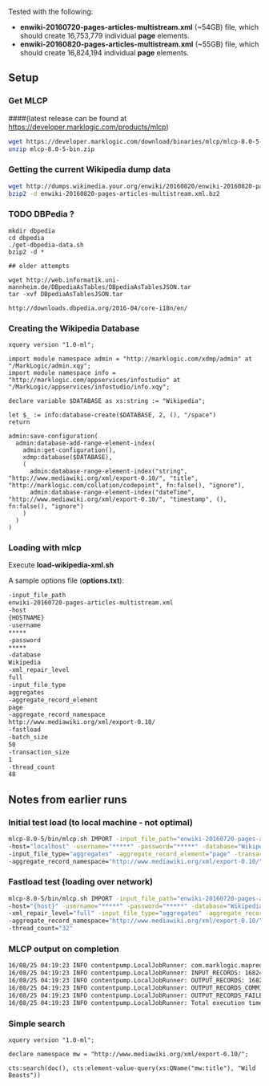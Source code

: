 
Tested with the following:
* **enwiki-20160720-pages-articles-multistream.xml** (~54GB) file, which should create 16,753,779 individual **page** elements.
* **enwiki-20160820-pages-articles-multistream.xml** (~55GB) file, which should create 16,824,194 individual **page** elements.

## Setup

### Get MLCP 
####(latest release can be found at https://developer.marklogic.com/products/mlcp)

```bash
wget https://developer.marklogic.com/download/binaries/mlcp/mlcp-8.0-5-bin.zip
unzip mlcp-8.0-5-bin.zip
```

### Getting the current Wikipedia dump data

```bash
wget http://dumps.wikimedia.your.org/enwiki/20160820/enwiki-20160820-pages-articles-multistream.xml.bz2
bzip2 -d enwiki-20160820-pages-articles-multistream.xml.bz2
```

### TODO DBPedia ?
```
mkdir dbpedia
cd dbpedia
./get-dbpedia-data.sh
bzip2 -d *

## older attempts

wget http://web.informatik.uni-mannheim.de/DBpediaAsTables/DBpediaAsTablesJSON.tar
tar -xvf DBpediaAsTablesJSON.tar

http://downloads.dbpedia.org/2016-04/core-i18n/en/
```

### Creating the Wikipedia Database

```xquery
xquery version "1.0-ml"; 

import module namespace admin = "http://marklogic.com/xdmp/admin" at "/MarkLogic/admin.xqy";
import module namespace info = "http://marklogic.com/appservices/infostudio" at "/MarkLogic/appservices/infostudio/info.xqy";

declare variable $DATABASE as xs:string := "Wikipedia";

let $_ := info:database-create($DATABASE, 2, (), "/space")
return

admin:save-configuration(
  admin:database-add-range-element-index( 
    admin:get-configuration(), 
    xdmp:database($DATABASE), 
    (
      admin:database-range-element-index("string", "http://www.mediawiki.org/xml/export-0.10/", "title", "http://marklogic.com/collation/codepoint", fn:false(), "ignore"),
      admin:database-range-element-index("dateTime", "http://www.mediawiki.org/xml/export-0.10/", "timestamp", (), fn:false(), "ignore")
    )
  )
)
```

### Loading with mlcp

Execute **load-wikipedia-xml.sh**

A sample options file (**options.txt**):

```bash
-input_file_path
enwiki-20160720-pages-articles-multistream.xml
-host
{HOSTNAME}
-username
*****
-password
*****
-database
Wikipedia
-xml_repair_level
full 
-input_file_type
aggregates
-aggregate_record_element
page
-aggregate_record_namespace
http://www.mediawiki.org/xml/export-0.10/
-fastload 
-batch_size
50
-transaction_size
1
-thread_count
48
```


## Notes from earlier runs

### Initial test load (to local machine - not optimal)
```bash
mlcp-8.0-5/bin/mlcp.sh IMPORT -input_file_path="enwiki-20160720-pages-articles-multistream.xml" \
-host="localhost" -username="*****" -password="*****" -database="Wikipedia2" -xml_repair_level="full" \
-input_file_type="aggregates" -aggregate_record_element="page" -transaction_size="100" -thread_count="16" \
-aggregate_record_namespace="http://www.mediawiki.org/xml/export-0.10/"
```

### Fastload test (loading over network)
```bash
mlcp-8.0-5/bin/mlcp.sh IMPORT -input_file_path="enwiki-20160720-pages-articles-multistream.xml" \
-host="{host}" -username="*****" -password="*****" -database="Wikipedia" \
-xml_repair_level="full" -input_file_type="aggregates" -aggregate_record_element="page" \
-aggregate_record_namespace="http://www.mediawiki.org/xml/export-0.10/" -fastload -batch_size="20" -transaction_size="1" \
-thread_count="32"
```


### MLCP output on completion
```bash
16/08/25 04:19:23 INFO contentpump.LocalJobRunner: com.marklogic.mapreduce.ContentPumpStats:
16/08/25 04:19:23 INFO contentpump.LocalJobRunner: INPUT_RECORDS: 16824194
16/08/25 04:19:23 INFO contentpump.LocalJobRunner: OUTPUT_RECORDS: 16824194
16/08/25 04:19:23 INFO contentpump.LocalJobRunner: OUTPUT_RECORDS_COMMITTED: 16824194
16/08/25 04:19:23 INFO contentpump.LocalJobRunner: OUTPUT_RECORDS_FAILED: 0
16/08/25 04:19:23 INFO contentpump.LocalJobRunner: Total execution time: 13987 sec
```

### Simple search
```xquery
xquery version "1.0-ml";

declare namespace mw = "http://www.mediawiki.org/xml/export-0.10/";

cts:search(doc(), cts:element-value-query(xs:QName("mw:title"), "Wild Beasts"))
```